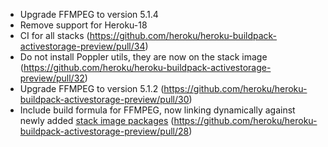 - Upgrade FFMPEG to version 5.1.4
- Remove support for Heroku-18
- CI for all stacks (https://github.com/heroku/heroku-buildpack-activestorage-preview/pull/34)
- Do not install Poppler utils, they are now on the stack image (https://github.com/heroku/heroku-buildpack-activestorage-preview/pull/32)
- Upgrade FFMPEG to version 5.1.2 (https://github.com/heroku/heroku-buildpack-activestorage-preview/pull/30)
- Include build formula for FFMPEG, now linking dynamically against newly added [stack image packages](https://devcenter.heroku.com/changelog-items/2547) (https://github.com/heroku/heroku-buildpack-activestorage-preview/pull/28)
